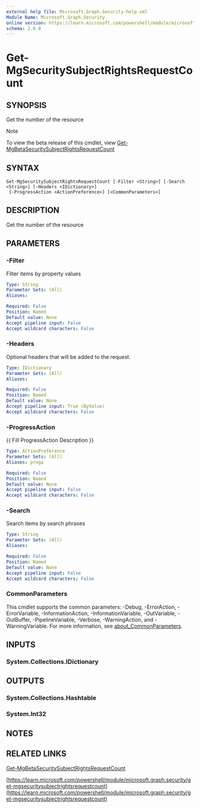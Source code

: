 ```yaml
---
external help file: Microsoft.Graph.Security-help.xml
Module Name: Microsoft.Graph.Security
online version: https://learn.microsoft.com/powershell/module/microsoft.graph.security/get-mgsecuritysubjectrightsrequestcount
schema: 2.0.0
---
```


# Get-MgSecuritySubjectRightsRequestCount

## SYNOPSIS
Get the number of the resource

> [!NOTE]
> To view the beta release of this cmdlet, view [Get-MgBetaSecuritySubjectRightsRequestCount](/powershell/module/Microsoft.Graph.Beta.Security/Get-MgBetaSecuritySubjectRightsRequestCount?view=graph-powershell-beta)

## SYNTAX

```
Get-MgSecuritySubjectRightsRequestCount [-Filter <String>] [-Search <String>] [-Headers <IDictionary>]
 [-ProgressAction <ActionPreference>] [<CommonParameters>]
```

## DESCRIPTION
Get the number of the resource

## PARAMETERS

### -Filter
Filter items by property values

```yaml
Type: String
Parameter Sets: (All)
Aliases:

Required: False
Position: Named
Default value: None
Accept pipeline input: False
Accept wildcard characters: False
```

### -Headers
Optional headers that will be added to the request.

```yaml
Type: IDictionary
Parameter Sets: (All)
Aliases:

Required: False
Position: Named
Default value: None
Accept pipeline input: True (ByValue)
Accept wildcard characters: False
```

### -ProgressAction
{{ Fill ProgressAction Description }}

```yaml
Type: ActionPreference
Parameter Sets: (All)
Aliases: proga

Required: False
Position: Named
Default value: None
Accept pipeline input: False
Accept wildcard characters: False
```

### -Search
Search items by search phrases

```yaml
Type: String
Parameter Sets: (All)
Aliases:

Required: False
Position: Named
Default value: None
Accept pipeline input: False
Accept wildcard characters: False
```

### CommonParameters
This cmdlet supports the common parameters: -Debug, -ErrorAction, -ErrorVariable, -InformationAction, -InformationVariable, -OutVariable, -OutBuffer, -PipelineVariable, -Verbose, -WarningAction, and -WarningVariable. For more information, see [about_CommonParameters](http://go.microsoft.com/fwlink/?LinkID=113216).

## INPUTS

### System.Collections.IDictionary
## OUTPUTS

### System.Collections.Hashtable
### System.Int32
## NOTES

## RELATED LINKS
[Get-MgBetaSecuritySubjectRightsRequestCount](/powershell/module/Microsoft.Graph.Beta.Security/Get-MgBetaSecuritySubjectRightsRequestCount?view=graph-powershell-beta)

[https://learn.microsoft.com/powershell/module/microsoft.graph.security/get-mgsecuritysubjectrightsrequestcount](https://learn.microsoft.com/powershell/module/microsoft.graph.security/get-mgsecuritysubjectrightsrequestcount)





